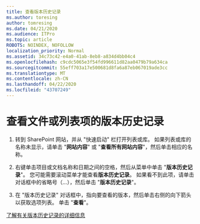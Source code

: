 ```yaml
---
title: 查看版本历史记录
ms.author: toresing
author: tomresing
ms.date: 04/21/2020
ms.audience: ITPro
ms.topic: article
ROBOTS: NOINDEX, NOFOLLOW
localization_priority: Normal
ms.assetid: 34c73c42-e4a0-41ab-8eb8-a834d4bb04c4
ms.openlocfilehash: c9cdc5065e3f54fd996611d82aa0479b79a634ca
ms.sourcegitcommit: 55eff703a17e500681d8fa6a87eb067019ade3cc
ms.translationtype: MT
ms.contentlocale: zh-CN
ms.lasthandoff: 04/22/2020
ms.locfileid: "43707249"
---
```

# <a name="view-version-history-of-a-file-or-list-item"></a>查看文件或列表项的版本历史记录

1. 转到 SharePoint 网站，并从 "快速启动" 栏打开列表或库。 如果列表或库的名称未显示，请单击 "**网站内容**" 或 "**查看所有网站内容**"，然后单击相应的名称。
    
2. 右键单击项目或文档名称和日期之间的空格，然后从菜单中单击 "**版本历史记录**"。 您可能需要滚动菜单才能查看**版本历史记录**。 如果看不到此项，请单击对话框中的省略号（...），然后单击 "**版本历史记录**"。
    
3. 在 "版本历史记录" 对话框中，指向要查看的版本，然后单击右侧的向下箭头以获取选项列表。 单击 "**查看**"。
    
[了解有关版本历史记录的详细信息](https://go.microsoft.com/fwlink/?linkid=875709)
  

